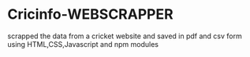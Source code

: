 # Cricinfo-WEBSCRAPPER

scrapped the data from a cricket website and saved in pdf and csv form using HTML,CSS,Javascript and npm modules
